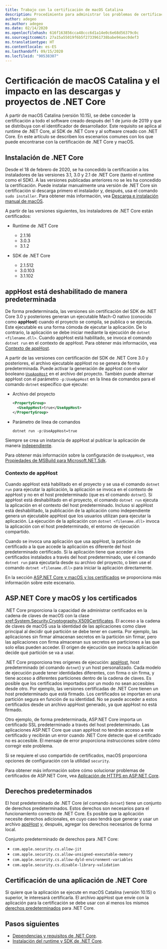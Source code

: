 ```yaml
---
title: Trabajo con la certificación de macOS Catalina
description: Procedimiento para administrar los problemas de certificación con macOS al instalar el runtime de .NET Core, el SDK y las aplicaciones compiladas con .NET Core.
author: adegeo
ms.author: adegeo
ms.date: 02/14/2020
ms.openlocfilehash: 616f163856cca48ccc6d1a14e0c6e68d56379c0c
ms.sourcegitcommit: 27a15a55019f6b5f2733961738babe94aec0def3
ms.translationtype: HT
ms.contentlocale: es-ES
ms.lasthandoff: 09/15/2020
ms.locfileid: "90538307"
---
```

# <a name="macos-catalina-notarization-and-the-impact-on-net-core-downloads-and-projects"></a>Certificación de macOS Catalina y el impacto en las descargas y proyectos de .NET Core

A partir de macOS Catalina (versión 10.15), se debe conceder la certificación a todo el software creado después del 1 de junio de 2019 y que se distribuya con el identificador de desarrollador. Este requisito se aplica al runtime de .NET Core, al SDK de .NET Core y al software creado con .NET Core. En este artículo se describen los escenarios comunes con los que puede encontrarse con la certificación de .NET Core y macOS.

## <a name="installing-net-core"></a>Instalación de .NET Core

Desde el 18 de febrero de 2020, se ha concedido la certificación a los instaladores de las versiones 3.1, 3.0 y 2.1 de .NET Core (tanto el runtime como el SDK). A las versiones publicadas anteriores no se les ha concedido la certificación. Puede instalar manualmente una versión de .NET Core sin certificación si descarga primero el instalador y, después, usa el comando `sudo installer`. Para obtener más información, vea [Descarga e instalación manual de macOS](./macos.md#download-and-manually-install).

A partir de las versiones siguientes, los instaladores de .NET Core están certificados:

- Runtime de .NET Core
  - 2.1.16
  - 3.0.3
  - 3.1.2

- SDK de .NET Core
  - 2.1.512
  - 3.0.103
  - 3.1.102

## <a name="apphost-is-disabled-by-default"></a>appHost está deshabilitado de manera predeterminada

De forma predeterminada, las versiones sin certificación del SDK de .NET Core 3.0 y posteriores generan un ejecutable Mach-O nativo (conocido como **appHost**) cuando el proyecto se compila, se publica o se ejecuta. Este ejecutable es una forma cómoda de ejecutar la aplicación. De lo contrario, la aplicación se debe iniciar mediante la ejecución de `dotnet <filename.dll>`. Cuando appHost está habilitado, se invoca el comando `dotnet run` en el contexto de appHost. Para obtener más información, vea [Contexto de appHost](#context-of-the-apphost).

A partir de las versiones con certificación del SDK de .NET Core 3.0 y posteriores, el archivo ejecutable appHost no se genera de forma predeterminada. Puede activar la generación de appHost con el valor booleano [`UseAppHost`](../project-sdk/msbuild-props.md#useapphost) en el archivo del proyecto. También puede alternar appHost con el parámetro `-p:UseAppHost` en la línea de comandos para el comando `dotnet` específico que ejecute:

- Archivo del proyecto

  ```xml
  <PropertyGroup>
    <UseAppHost>true</UseAppHost>
  </PropertyGroup>
  ```

- Parámetro de línea de comandos

  ```dotnetcli
  dotnet run -p:UseAppHost=true
  ```

Siempre se crea un instancia de appHost al publicar la aplicación de manera [independiente](../deploying/index.md#publish-self-contained).

Para obtener más información sobre la configuración de `UseAppHost`, vea [Propiedades de MSBuild para Microsoft.NET.Sdk](../project-sdk/msbuild-props.md#useapphost).

### <a name="context-of-the-apphost"></a>Contexto de appHost

Cuando appHost está habilitado en el proyecto y se usa el comando `dotnet run` para ejecutar la aplicación, la aplicación se invoca en el contexto de appHost y no en el host predeterminado (que es el comando `dotnet`). Si appHost está deshabilitado en el proyecto, el comando `dotnet run` ejecuta la aplicación en el contexto del host predeterminado. Incluso si appHost está deshabilitado, la publicación de la aplicación como independiente genera un ejecutable appHost que los usuarios utilizan para ejecutar la aplicación. La ejecución de la aplicación con `dotnet <filename.dll>` invoca la aplicación con el host predeterminado, el entorno de ejecución compartido.

Cuando se invoca una aplicación que usa appHost, la partición de certificado a la que accede la aplicación es diferente del host predeterminado certificado. Si la aplicación tiene que acceder a los certificados instalados a través del host predeterminado, use el comando `dotnet run` para ejecutarla desde su archivo del proyecto, o bien use el comando `dotnet <filename.dll>` para iniciar la aplicación directamente.

En la sección [ASP.NET Core y macOS y los certificados](#aspnet-core-and-macos-and-certificates) se proporciona más información sobre este escenario.

## <a name="aspnet-core-and-macos-and-certificates"></a>ASP.NET Core y macOS y los certificados

.NET Core proporciona la capacidad de administrar certificados en la cadena de claves de macOS con la clase <xref:System.Security.Cryptography.X509Certificates>. El acceso a la cadena de claves de macOS usa la identidad de las aplicaciones como clave principal al decidir qué partición se debe tener en cuenta. Por ejemplo, las aplicaciones sin firmar almacenan secretos en la partición sin firmar, pero las aplicaciones con firma almacenan sus secretos en particiones a las que solo ellas pueden acceder. El origen de ejecución que invoca la aplicación decide qué partición se va a usar.

.NET Core proporciona tres orígenes de ejecución: [appHost](#apphost-is-disabled-by-default), host predeterminado (el comando `dotnet`) y un host personalizado. Cada modelo de ejecución puede tener identidades diferentes, con firma o sin firma, y tiene acceso a diferentes particiones dentro de la cadena de claves. Es posible que los certificados importados por un modo no sean accesibles desde otro. Por ejemplo, las versiones certificadas de .NET Core tienen un host predeterminado que está firmado. Los certificados se importan en una partición segura en función de su identidad. No se puede acceder a estos certificados desde un archivo appHost generado, ya que appHost no está firmado.

Otro ejemplo, de forma predeterminada, ASP.NET Core importa un certificado SSL predeterminado a través del host predeterminado. Las aplicaciones ASP.NET Core que usan appHost no tendrán acceso a este certificado y recibirán un error cuando .NET Core detecte que el certificado no es accesible. El mensaje de error proporciona instrucciones sobre cómo corregir este problema.

Si se requiere el uso compartido de certificados, macOS proporciona opciones de configuración con la utilidad `security`.

Para obtener más información sobre cómo solucionar problemas de certificados de ASP.NET Core, vea [Aplicación de HTTPS en ASP.NET Core](/aspnet/core/security/enforcing-ssl?view=aspnetcore-3.1&tabs=visual-studio#troubleshoot-certificate-problems).

## <a name="default-entitlements"></a>Derechos predeterminados

El host predeterminado de .NET Core (el comando `dotnet`) tiene un conjunto de derechos predeterminados. Estos derechos son necesarios para el funcionamiento correcto de .NET Core. Es posible que la aplicación necesite derechos adicionales, en cuyo caso tendrá que generar y usar un archivo [appHost](#apphost-is-disabled-by-default) y, después, agregar los derechos necesarios de forma local.

Conjunto predeterminado de derechos para .NET Core:

- `com.apple.security.cs.allow-jit`
- `com.apple.security.cs.allow-unsigned-executable-memory`
- `com.apple.security.cs.allow-dyld-environment-variables`
- `com.apple.security.cs.disable-library-validation`

## <a name="notarize-a-net-core-app"></a>Certificación de una aplicación de .NET Core

Si quiere que la aplicación se ejecute en macOS Catalina (versión 10.15) o superior, le interesará certificarla. El archivo appHost que envíe con la aplicación para la certificación se debe usar con al menos los mismos [derechos predeterminados](#default-entitlements) para .NET Core.

## <a name="next-steps"></a>Pasos siguientes

- [Dependencias y requisitos de .NET Core](macos.md#dependencies).
- [Instalación del runtime y SDK de .NET Core](macos.md).
